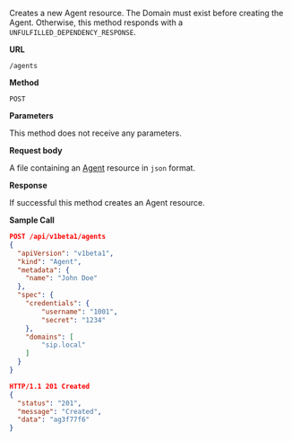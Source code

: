 Creates a new Agent resource. The Domain must exist before creating the Agent.
Otherwise, this method responds with a `UNFULFILLED_DEPENDENCY_RESPONSE`.

**URL**

`/agents`

**Method**

`POST`

**Parameters**

This method does not receive any parameters.

**Request body**

A file containing an [Agent](/configuration/agents) resource in `json` format.

**Response**

If successful this method creates an Agent resource.

**Sample Call**

```json
POST /api/v1beta1/agents
{
  "apiVersion": "v1beta1",
  "kind": "Agent",
  "metadata": {
  	"name": "John Doe"
  },
  "spec": {
  	"credentials": {
  		"username": "1001",
  		"secret": "1234"
  	},
  	"domains": [
  		"sip.local"
  	]
  }
}

HTTP/1.1 201 Created
{
  "status": "201",
  "message": "Created",
  "data": "ag3f77f6"
}
```
